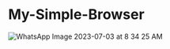 # My-Simple-Browser
![WhatsApp Image 2023-07-03 at 8 34 25 AM](https://github.com/Yatharth-Rami/My-Simple-Browser/assets/137895868/6aec8796-33cf-4334-bfd4-2d78cc22ba14)
